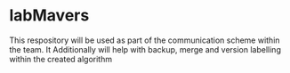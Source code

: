# labMavers
This respository will be used as part of the communication scheme within the team. It Additionally will help with backup, merge and version labelling within the created algorithm
